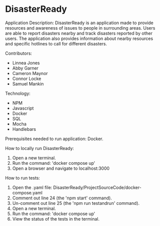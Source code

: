 # DisasterReady

Application Description: DisasterReady is an application made to provide resources and awareness of issues to people in surrounding areas. Users are able to report disasters nearby and track disasters reported by other users. The application also provides information about nearby resources and specific hotlines to call for different disasters.

Contributors:
* Linnea Jones
* Abby Garner
* Cameron Maynor
* Connor Locke
* Samuel Mankin

Technology:
* NPM
* Javascript
* Docker
* SQL
* Mocha
* Handlebars

Prerequisites needed to run application: Docker.

How to locally run DisasterReady:
1. Open a new terminal.
2. Run the command: 'docker compose up'
3. Open a browser and navigate to localhost:3000

How to run tests:
1. Open the .yaml file: DisasterReady/ProjectSourceCode/docker-compose.yaml
2. Comment out line 24 (the 'npm start' command).
3. Un-comment out line 25 (the 'npm run testandrun' command).
4. Open a new terminal.
5. Run the command: 'docker compose up'
6. View the status of the tests in the terminal.